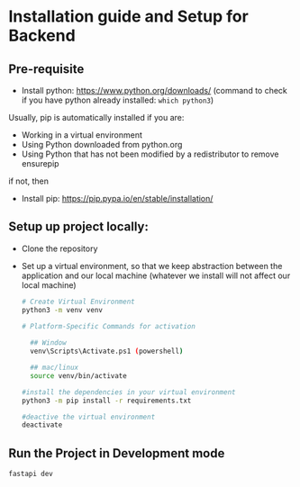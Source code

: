 # Installation guide and Setup for Backend

## Pre-requisite 
- Install python: https://www.python.org/downloads/
  (command to check if you have python already installed: `which python3`)

Usually, pip is automatically installed if you are:
  
  - Working in a virtual environment
  - Using Python downloaded from python.org
  - Using Python that has not been modified by a redistributor to remove ensurepip

 if not, then
- Install pip: https://pip.pypa.io/en/stable/installation/
  


## Setup up project locally:
- Clone the repository 
- Set up a virtual environment, so that we keep abstraction between the application and our local machine (whatever we install will not affect our local machine)
  
  ```bash
  # Create Virtual Environment 
  python3 -m venv venv

  # Platform-Specific Commands for activation
    
    ## Window
    venv\Scripts\Activate.ps1 (powershell)
  
    ## mac/linux
    source venv/bin/activate

  #install the dependencies in your virtual environment 
  python3 -m pip install -r requirements.txt

  #deactive the virtual environment
  deactivate
  ```

## Run the Project in Development mode 
```sh
fastapi dev
```

  
